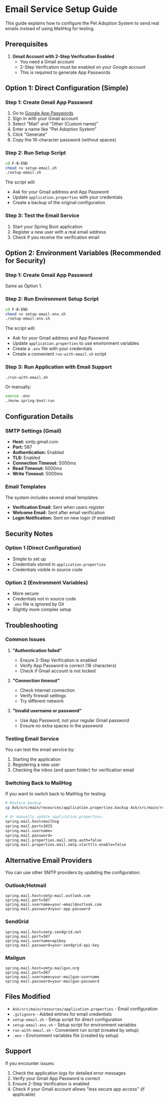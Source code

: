 # Email Service Setup Guide

This guide explains how to configure the Pet Adoption System to send real emails instead of using MailHog for testing.

## Prerequisites

1. **Gmail Account with 2-Step Verification Enabled**
   - You need a Gmail account
   - 2-Step Verification must be enabled on your Google account
   - This is required to generate App Passwords

## Option 1: Direct Configuration (Simple)

### Step 1: Create Gmail App Password

1. Go to [Google App Passwords](https://myaccount.google.com/apppasswords)
2. Sign in with your Gmail account
3. Select "Mail" and "Other (Custom name)"
4. Enter a name like "Pet Adoption System"
5. Click "Generate"
6. Copy the 16-character password (without spaces)

### Step 2: Run Setup Script

```bash
cd F-B-END
chmod +x setup-email.sh
./setup-email.sh
```

The script will:
- Ask for your Gmail address and App Password
- Update `application.properties` with your credentials
- Create a backup of the original configuration

### Step 3: Test the Email Service

1. Start your Spring Boot application
2. Register a new user with a real email address
3. Check if you receive the verification email

## Option 2: Environment Variables (Recommended for Security)

### Step 1: Create Gmail App Password

Same as Option 1.

### Step 2: Run Environment Setup Script

```bash
cd F-B-END
chmod +x setup-email-env.sh
./setup-email-env.sh
```

The script will:
- Ask for your Gmail address and App Password
- Update `application.properties` to use environment variables
- Create a `.env` file with your credentials
- Create a convenient `run-with-email.sh` script

### Step 3: Run Application with Email Support

```bash
./run-with-email.sh
```

Or manually:
```bash
source .env
./mvnw spring-boot:run
```

## Configuration Details

### SMTP Settings (Gmail)
- **Host:** smtp.gmail.com
- **Port:** 587
- **Authentication:** Enabled
- **TLS:** Enabled
- **Connection Timeout:** 5000ms
- **Read Timeout:** 5000ms
- **Write Timeout:** 5000ms

### Email Templates

The system includes several email templates:
- **Verification Email:** Sent when users register
- **Welcome Email:** Sent after email verification
- **Login Notification:** Sent on new login (if enabled)

## Security Notes

### Option 1 (Direct Configuration)
- Simple to set up
- Credentials stored in `application.properties`
-  Credentials visible in source code

### Option 2 (Environment Variables)
- More secure
- Credentials not in source code
- `.env` file is ignored by Git
-  Slightly more complex setup

## Troubleshooting

### Common Issues

1. **"Authentication failed"**
   - Ensure 2-Step Verification is enabled
   - Verify App Password is correct (16 characters)
   - Check if Gmail account is not locked

2. **"Connection timeout"**
   - Check internet connection
   - Verify firewall settings
   - Try different network

3. **"Invalid username or password"**
   - Use App Password, not your regular Gmail password
   - Ensure no extra spaces in the password

### Testing Email Service

You can test the email service by:
1. Starting the application
2. Registering a new user
3. Checking the inbox (and spam folder) for verification email

### Switching Back to MailHog

If you want to switch back to MailHog for testing:

```bash
# Restore backup
cp Ask/src/main/resources/application.properties.backup Ask/src/main/resources/application.properties

# Or manually update application.properties:
spring.mail.host=mailhog
spring.mail.port=1025
spring.mail.username=
spring.mail.password=
spring.mail.properties.mail.smtp.auth=false
spring.mail.properties.mail.smtp.starttls.enable=false
```

## Alternative Email Providers

You can use other SMTP providers by updating the configuration:

### Outlook/Hotmail
```properties
spring.mail.host=smtp-mail.outlook.com
spring.mail.port=587
spring.mail.username=your-email@outlook.com
spring.mail.password=your-app-password
```

### SendGrid
```properties
spring.mail.host=smtp.sendgrid.net
spring.mail.port=587
spring.mail.username=apikey
spring.mail.password=your-sendgrid-api-key
```

### Mailgun
```properties
spring.mail.host=smtp.mailgun.org
spring.mail.port=587
spring.mail.username=your-mailgun-username
spring.mail.password=your-mailgun-password
```

## Files Modified

- `Ask/src/main/resources/application.properties` - Email configuration
- `.gitignore` - Added entries for email credentials
- `setup-email.sh` - Setup script for direct configuration
- `setup-email-env.sh` - Setup script for environment variables
- `run-with-email.sh` - Convenient run script (created by setup)
- `.env` - Environment variables file (created by setup)

## Support

If you encounter issues:
1. Check the application logs for detailed error messages
2. Verify your Gmail App Password is correct
3. Ensure 2-Step Verification is enabled
4. Check if your Gmail account allows "less secure app access" (if applicable) 
